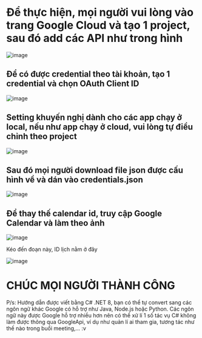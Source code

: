 # Để thực hiện, mọi người vui lòng vào trang Google Cloud và tạo 1 project, sau đó add các API như trong hình

![image](https://github.com/tuthth/Test_GoogleCalendar/assets/121854488/5aad025b-bb47-4c97-96ee-4fdac6edad7b)

## Để có được credential theo tài khoản, tạo 1 credential và chọn OAuth Client ID

![image](https://github.com/tuthth/Test_GoogleCalendar/assets/121854488/e66bdf0d-2268-4071-b97b-cdd7c410a29b)


## Setting khuyến nghị dành cho các app chạy ở local, nếu như app chạy ở cloud, vui lòng tự điều chỉnh theo project

![image](https://github.com/tuthth/Test_GoogleCalendar/assets/121854488/64fd63a0-35fb-4a89-ba24-aaa6ed81a9a9)


## Sau đó mọi người download file json được cấu hình về và dán vào credentials.json

![image](https://github.com/tuthth/Test_GoogleCalendar/assets/121854488/71195023-6a43-497a-b6b4-de18cef33531)

## Để thay thế calendar id, truy cập Google Calendar và làm theo ảnh

![image](https://github.com/tuthth/Test_GoogleCalendar/assets/121854488/e8a4e482-e1e0-4d46-b6c6-e47c98091a15)

Kéo đến đoạn này, ID lịch nằm ở đây

![image](https://github.com/tuthth/Test_GoogleCalendar/assets/121854488/726d26ae-2419-4f3a-8c3d-2d2f927eb3e3)




# CHÚC MỌI NGƯỜI THÀNH CÔNG


P/s: Hướng dẫn được viết bằng C# .NET 8, bạn có thể tự convert sang các ngôn ngữ khác Google có hỗ trợ như Java, Node.js hoặc Python. Các ngôn ngữ này được Google hỗ trợ nhiều hơn nên có thể xử lí 1 số tác vụ C# không làm được thông qua GoogleApi, ví dụ như quản lí ai tham gia, tương tác như thế nào trong buổi meeting,... :v
